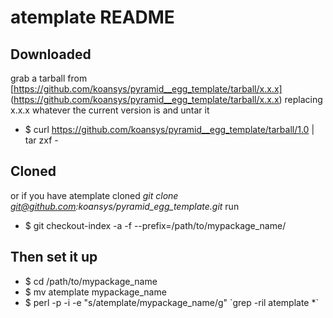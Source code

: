 # atemplate README


## Downloaded
grab a tarball from [https://github.com/koansys/pyramid__egg_template/tarball/x.x.x] (https://github.com/koansys/pyramid__egg_template/tarball/x.x.x)
replacing x.x.x whatever the current version is and untar it

 - $ curl https://github.com/koansys/pyramid__egg_template/tarball/1.0 | tar zxf -


## Cloned

or if you have atemplate cloned *git clone git@github.com:koansys/pyramid_egg_template.git* run

  - $ git checkout-index -a -f --prefix=/path/to/mypackage_name/
  
## Then set it up

  - $ cd /path/to/mypackage_name
  - $ mv atemplate mypackage_name
  - $ perl -p -i -e "s/atemplate/mypackage_name/g" \`grep -ril atemplate *\`